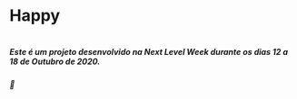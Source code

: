 <h1> Happy<h1> 
<h5> Este é um projeto desenvolvido na Next Level Week durante os dias 12 a 18 de Outubro de 2020.<h5> 🚀
